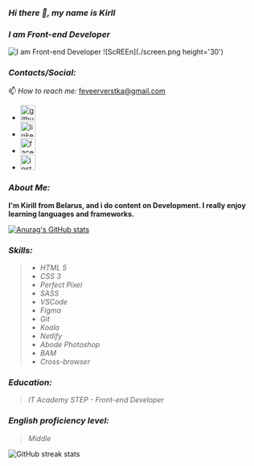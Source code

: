 ### *Hi there 👋, my name is Kirll*
### *I am Front-end Developer*

![I am Front-end Developer](https://arturssmirnovs.github.io/github-profile-readme-generator/images/banner.png) ![ScREEn](./screen.png height='30')

###  *Contacts/Social:*

📫 *How to reach me:*  feveerverstka@gmail.com 

 - [<img src='https://cdn.jsdelivr.net/npm/simple-icons@3.0.1/icons/github.svg' alt='github' height='30'>](https://github.com/https://github.com/Kirill-verst/rsschool-cv/blob/gh-pages/cv.md)
 - [<img src='https://cdn.jsdelivr.net/npm/simple-icons@3.0.1/icons/linkedin.svg' alt='linkedin' height='30'>](https://www.linkedin.com/feed/)
 - [<img src='https://cdn.jsdelivr.net/npm/simple-icons@3.0.1/icons/facebook.svg' alt='facebook' height='30'>](https://www.facebook.com/)
 - [<img src='https://cdn.jsdelivr.net/npm/simple-icons@3.0.1/icons/instagram.svg' alt='instagram' height='30'>](https://www.instagram.com/)

###  *About Me:*

**I'm Kirill from Belarus, and i do content on Development. I really enjoy learning languages and frameworks.**

[![Anurag's GitHub stats](https://github-readme-stats.vercel.app/api?username=kirill-verst)](https://github.com/anuraghazra/github-readme-stats)

###  *Skills:*

>  - *HTML 5*
>  - *CSS 3*
>  - *Perfect Pixel*
>  - *SASS*
>  - *VSCode*
>  - *Figma*
>  - *Git*
>  - *Koala*
>  - *Netlify*
>  - *Abode Photoshop*
>  - *BAM*
>  - *Cross-browser*

### *Education:*
> *IT Academy STEP - Front-end Developer*

### *English proficiency level:*
> *Middle*

![GitHub streak stats](https://github-readme-streak-stats.herokuapp.com/?user=kirill-verst)
